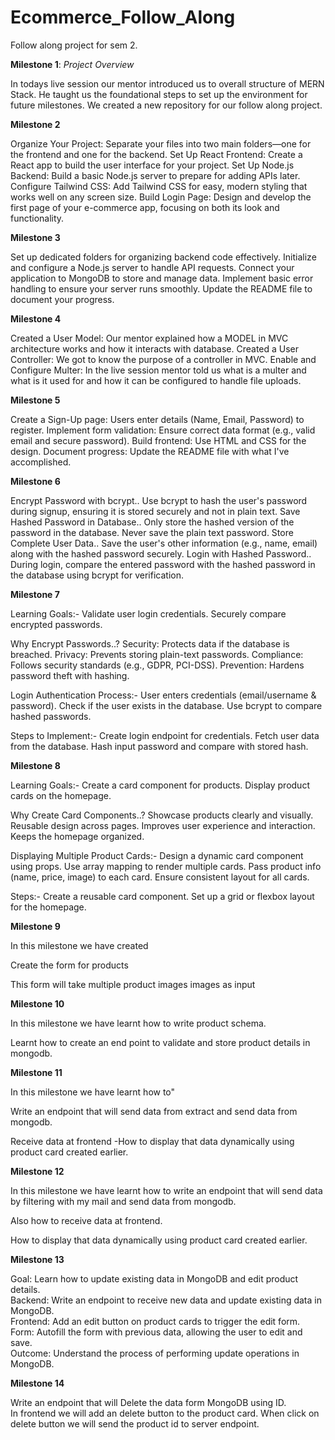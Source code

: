 # Ecommerce_Follow_Along
Follow along project for sem 2.


**Milestone 1**: *Project Overview*  

In todays live session our mentor introduced us to overall structure of MERN Stack.
He taught us the foundational steps to set up the environment for future milestones.
We created a new repository for our follow along project.


**Milestone 2**

Organize Your Project: Separate your files into two main folders—one for the frontend and one for the backend.
Set Up React Frontend: Create a React app to build the user interface for your project.
Set Up Node.js Backend: Build a basic Node.js server to prepare for adding APIs later.
Configure Tailwind CSS: Add Tailwind CSS for easy, modern styling that works well on any screen size.
Build Login Page: Design and develop the first page of your e-commerce app, focusing on both its look and functionality.


**Milestone 3**

Set up dedicated folders for organizing backend code effectively.
Initialize and configure a Node.js server to handle API requests.
Connect your application to MongoDB to store and manage data.
Implement basic error handling to ensure your server runs smoothly.
Update the README file to document your progress.


**Milestone 4**

Created a User Model: Our mentor explained how a MODEL in MVC architecture works and how it interacts with database.
Created a User Controller: We got to know the purpose of a controller in MVC.
Enable and Configure Multer: In the live session mentor told us what is a multer and what is it used for and how it can be configured to handle file uploads.


**Milestone 5**

Create a Sign-Up page: Users enter details (Name, Email, Password) to register.
Implement form validation: Ensure correct data format (e.g., valid email and secure password).
Build frontend: Use HTML and CSS for the design.
Document progress: Update the README file with what I've accomplished.


**Milestone 6**

Encrypt Password with bcrypt..
Use bcrypt to hash the user's password during signup, ensuring it is stored securely and not in plain text.
Save Hashed Password in Database..
Only store the hashed version of the password in the database. Never save the plain text password.
Store Complete User Data..
Save the user's other information (e.g., name, email) along with the hashed password securely.
Login with Hashed Password..
During login, compare the entered password with the hashed password in the database using bcrypt for verification.

**Milestone 7** 

Learning Goals:-
Validate user login credentials.
Securely compare encrypted passwords.

Why Encrypt Passwords..?
Security: Protects data if the database is breached.
Privacy: Prevents storing plain-text passwords.
Compliance: Follows security standards (e.g., GDPR, PCI-DSS).
Prevention: Hardens password theft with hashing.

Login Authentication Process:-
User enters credentials (email/username & password).
Check if the user exists in the database.
Use bcrypt to compare hashed passwords.

Steps to Implement:-
Create login endpoint for credentials.
Fetch user data from the database.
Hash input password and compare with stored hash.

**Milestone 8**

Learning Goals:-
Create a card component for products.
Display product cards on the homepage.

Why Create Card Components..?
Showcase products clearly and visually.
Reusable design across pages.
Improves user experience and interaction.
Keeps the homepage organized.

Displaying Multiple Product Cards:-
Design a dynamic card component using props.
Use array mapping to render multiple cards.
Pass product info (name, price, image) to each card.
Ensure consistent layout for all cards.

Steps:-
Create a reusable card component.
Set up a grid or flexbox layout for the homepage.

**Milestone 9**

In this milestone we have created

Create the form for products

This form will take multiple product images images as input

**Milestone 10**

In this milestone we have learnt how to write product schema.

Learnt how to create an end point to validate and store product details in mongodb.


**Milestone 11**

In this milestone we have learnt how to"

Write an endpoint that will send data from extract and send data from mongodb.

Receive data at frontend -How to display that data dynamically using product card created earlier.


**Milestone 12**

In this milestone we have learnt how to write an endpoint that will send data by filtering with my mail and send data from mongodb.

Also how to receive data at frontend.

How to display that data dynamically using product card created earlier.


**Milestone 13**

Goal: Learn how to update existing data in MongoDB and edit product details.  
Backend: Write an endpoint to receive new data and update existing data in MongoDB.  
Frontend: Add an edit button on product cards to trigger the edit form.  
Form: Autofill the form with previous data, allowing the user to edit and save.  
Outcome: Understand the process of performing update operations in MongoDB.  

**Milestone 14**

Write an endpoint that will Delete the data form MongoDB using ID.  
In frontend we will add an delete button to the product card. When click on delete button we will send the product id to server endpoint.